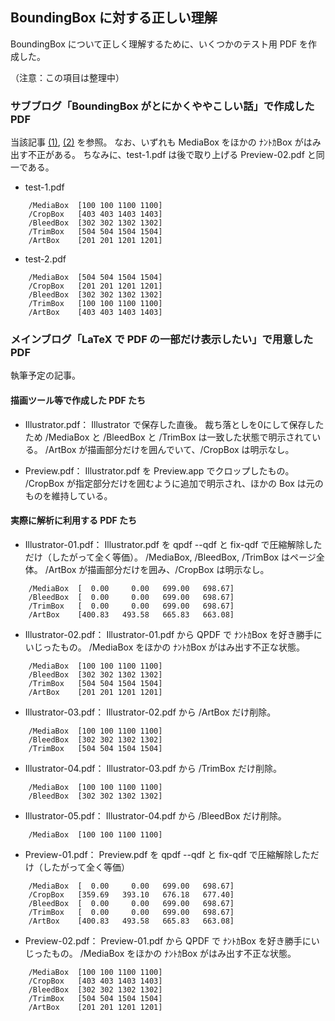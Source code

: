 ## BoundingBox に対する正しい理解

BoundingBox について正しく理解するために、いくつかのテスト用 PDF を作成した。

（注意：この項目は整理中）

### サブブログ「BoundingBox がとにかくややこしい話」で作成した PDF

当該記事 [(1)](http://d.hatena.ne.jp/acetaminophen/20150716/1437021212), [(2)](http://d.hatena.ne.jp/acetaminophen/20150717/1437112430) を参照。
なお、いずれも MediaBox をほかの ﾅﾝﾄｶBox がはみ出す不正がある。
ちなみに、test-1.pdf は後で取り上げる Preview-02.pdf と同一である。

- test-1.pdf
~~~~
    /MediaBox  [100 100 1100 1100]
    /CropBox   [403 403 1403 1403]
    /BleedBox  [302 302 1302 1302]
    /TrimBox   [504 504 1504 1504]
    /ArtBox    [201 201 1201 1201]
~~~~
- test-2.pdf
~~~~
    /MediaBox  [504 504 1504 1504]
    /CropBox   [201 201 1201 1201]
    /BleedBox  [302 302 1302 1302]
    /TrimBox   [100 100 1100 1100]
    /ArtBox    [403 403 1403 1403]
~~~~

### メインブログ「LaTeX で PDF の一部だけ表示したい」で用意した PDF

執筆予定の記事。

#### 描画ツール等で作成した PDF たち

- Illustrator.pdf：
Illustrator で保存した直後。
裁ち落としを0にして保存したため /MediaBox と /BleedBox と /TrimBox は一致した状態で明示されている。
/ArtBox が描画部分だけを囲んでいて、/CropBox は明示なし。

- Preview.pdf：
Illustrator.pdf を Preview.app でクロップしたもの。
/CropBox が指定部分だけを囲むように追加で明示され、ほかの Box は元のものを維持している。

#### 実際に解析に利用する PDF たち

- Illustrator-01.pdf：
Illustrator.pdf を qpdf --qdf と fix-qdf で圧縮解除しただけ（したがって全く等価）。
/MediaBox, /BleedBox, /TrimBox はページ全体。
/ArtBox が描画部分だけを囲み、/CropBox は明示なし。
~~~~
    /MediaBox  [  0.00     0.00   699.00   698.67]
    /BleedBox  [  0.00     0.00   699.00   698.67]
    /TrimBox   [  0.00     0.00   699.00   698.67]
    /ArtBox    [400.83   493.58   665.83   663.08]
~~~~

- Illustrator-02.pdf：
Illustrator-01.pdf から QPDF で ﾅﾝﾄｶBox を好き勝手にいじったもの。
/MediaBox をほかの ﾅﾝﾄｶBox がはみ出す不正な状態。
~~~~
    /MediaBox  [100 100 1100 1100]
    /BleedBox  [302 302 1302 1302]
    /TrimBox   [504 504 1504 1504]
    /ArtBox    [201 201 1201 1201]
~~~~

- Illustrator-03.pdf：
Illustrator-02.pdf から /ArtBox だけ削除。
~~~~
    /MediaBox  [100 100 1100 1100]
    /BleedBox  [302 302 1302 1302]
    /TrimBox   [504 504 1504 1504]
~~~~

- Illustrator-04.pdf：
Illustrator-03.pdf から /TrimBox だけ削除。
~~~~
    /MediaBox  [100 100 1100 1100]
    /BleedBox  [302 302 1302 1302]
~~~~

- Illustrator-05.pdf：
Illustrator-04.pdf から /BleedBox だけ削除。
~~~~
    /MediaBox  [100 100 1100 1100]
~~~~

- Preview-01.pdf：
Preview.pdf を qpdf --qdf と fix-qdf で圧縮解除しただけ（したがって全く等価）
~~~~
    /MediaBox  [  0.00     0.00   699.00   698.67]
    /CropBox   [359.69   393.10   676.18   677.40]
    /BleedBox  [  0.00     0.00   699.00   698.67]
    /TrimBox   [  0.00     0.00   699.00   698.67]
    /ArtBox    [400.83   493.58   665.83   663.08]
~~~~

- Preview-02.pdf：
Preview-01.pdf から QPDF で ﾅﾝﾄｶBox を好き勝手にいじったもの。
/MediaBox をほかの ﾅﾝﾄｶBox がはみ出す不正な状態。
~~~~
    /MediaBox  [100 100 1100 1100]
    /CropBox   [403 403 1403 1403]
    /BleedBox  [302 302 1302 1302]
    /TrimBox   [504 504 1504 1504]
    /ArtBox    [201 201 1201 1201]
~~~~
